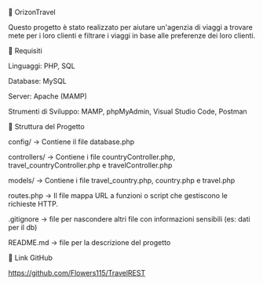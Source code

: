 📌 OrizonTravel

Questo progetto è stato realizzato per aiutare un'agenzia di viaggi a trovare mete per i loro clienti e filtrare i viaggi in base alle preferenze dei loro clienti.

🚀 Requisiti

Linguaggi: PHP, SQL

Database: MySQL

Server: Apache (MAMP)

Strumenti di Sviluppo: MAMP, phpMyAdmin, Visual Studio Code, Postman

📂 Struttura del Progetto

config/ → Contiene il file database.php

controllers/ → Contiene i file countryController.php, travel_countryController.php e travelController.php

models/ → Contiene i file travel_country.php, country.php e travel.php

routes.php → Il file mappa URL a funzioni o script che gestiscono le richieste HTTP.

.gitignore → file per nascondere altri file con informazioni sensibili (es: dati per il db)

README.md → file per la descrizione del progetto

📝 Link GitHub

https://github.com/Flowers115/TravelREST

